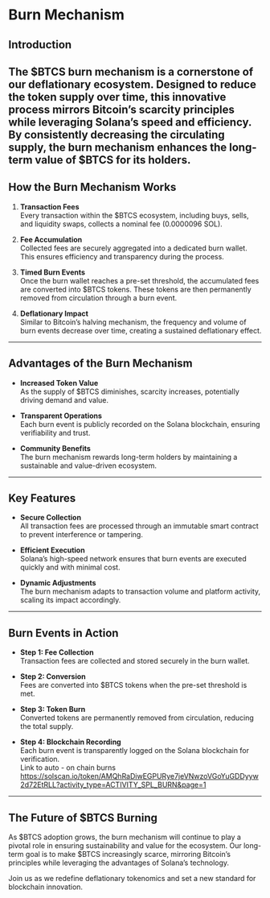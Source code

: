 # Burn Mechanism

## Introduction  
The $BTCS burn mechanism is a cornerstone of our deflationary ecosystem. Designed to reduce the token supply over time, this innovative process mirrors Bitcoin’s scarcity principles while leveraging Solana’s speed and efficiency. By consistently decreasing the circulating supply, the burn mechanism enhances the long-term value of $BTCS for its holders.
---

## How the Burn Mechanism Works  

1. **Transaction Fees**  
   Every transaction within the $BTCS ecosystem, including buys, sells, and liquidity swaps, collects a nominal fee (0.0000096 SOL).  

2. **Fee Accumulation**  
   Collected fees are securely aggregated into a dedicated burn wallet. This ensures efficiency and transparency during the process.  

3. **Timed Burn Events**  
   Once the burn wallet reaches a pre-set threshold, the accumulated fees are converted into $BTCS tokens. These tokens are then permanently removed from circulation through a burn event.  

4. **Deflationary Impact**  
   Similar to Bitcoin’s halving mechanism, the frequency and volume of burn events decrease over time, creating a sustained deflationary effect.  

---

## Advantages of the Burn Mechanism  

- **Increased Token Value**  
  As the supply of $BTCS diminishes, scarcity increases, potentially driving demand and value.  

- **Transparent Operations**  
  Each burn event is publicly recorded on the Solana blockchain, ensuring verifiability and trust.  

- **Community Benefits**  
  The burn mechanism rewards long-term holders by maintaining a sustainable and value-driven ecosystem.  

---

## Key Features  

- **Secure Collection**  
  All transaction fees are processed through an immutable smart contract to prevent interference or tampering.  

- **Efficient Execution**  
  Solana’s high-speed network ensures that burn events are executed quickly and with minimal cost.  

- **Dynamic Adjustments**  
  The burn mechanism adapts to transaction volume and platform activity, scaling its impact accordingly.  

---

## Burn Events in Action  

- **Step 1: Fee Collection**  
  Transaction fees are collected and stored securely in the burn wallet.  

- **Step 2: Conversion**  
  Fees are converted into $BTCS tokens when the pre-set threshold is met.  

- **Step 3: Token Burn**  
  Converted tokens are permanently removed from circulation, reducing the total supply.  

- **Step 4: Blockchain Recording**  
  Each burn event is transparently logged on the Solana blockchain for verification.  
Link to auto - on chain burns 
https://solscan.io/token/AMQhRaDiwEGPURye7jeVNwzoVGoYuGDDyyw2d72EtRLL?activity_type=ACTIVITY_SPL_BURN&page=1 
---

## The Future of $BTCS Burning  

As $BTCS adoption grows, the burn mechanism will continue to play a pivotal role in ensuring sustainability and value for the ecosystem. Our long-term goal is to make $BTCS increasingly scarce, mirroring Bitcoin’s principles while leveraging the advantages of Solana’s technology.  

Join us as we redefine deflationary tokenomics and set a new standard for blockchain innovation.  
